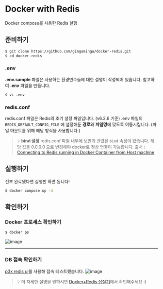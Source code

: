 # Docker with Redis

Docker compose를 사용한 Redis 실행

## 준비하기

```bash
$ git clone https://github.com/gingaminga/docker-redis.git
$ cd docker-redis
```

### .env

**.env.sample** 파일은 사용하는 환경변수들에 대한 설명이 작성되어 있습니다.
참고하여 **.env** 파일을 만듭니다.

```bash
$ vi .env
```

### redis.conf

redis.conf 파일은 Redis의 초기 설정 파일입니다. (v6.2.6 기준)
.env 파일의 `REDIS_DEFAULT_CONFIG_FILE` 에 설정해둔 **경로**와 **파일명**에 맞도록 이동시킵니다. (파일 마운트를 위해 해당 방식을 사용합니다.)

> 💡 **bind 설정**
> redis.conf 파일 내부에 보안과 관련된 `bind` 속성이 있습니다.
> 해당 값을 0.0.0.0 으로 변경해야 docker로 정상 연결이 가능합니다.
> 출처 : [Connecting to Redis running in Docker Container from Host machine](https://stackoverflow.com/questions/41371402/connecting-to-redis-running-in-docker-container-from-host-machine)

## 실행하기

전부 완료됐다면 실행만 하면 됩니다!

```bash
$ docker compose up -d
```

## 확인하기

### Docker 프로세스 확인하기

```bash
$ docker ps
```

![image](https://user-images.githubusercontent.com/60294629/210197647-378198c4-60d4-49f8-82f9-a05b02fff25e.png)

---

### DB 접속 확인하기

[p3x redis ui](https://github.com/patrikx3/redis-ui)를 사용해 접속 테스트했습니다.
![image](https://user-images.githubusercontent.com/60294629/210198839-0bda4cab-ac0e-4073-9b78-48decd2a54b9.png)

> 💡 더 자세한 설명을 원하시면 [Docker+Redis 삽질기](https://velog.io/@gingaminga/Docker-%EC%82%BD%EC%A7%88%EA%B8%B0-Docker%EB%A1%9C-Redis-%EC%8B%A4%ED%96%89%ED%95%98%EA%B8%B0)에서 확인해주세요 :)
